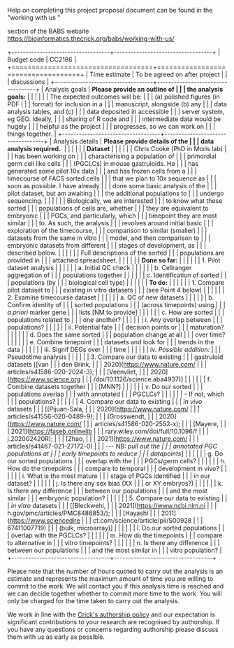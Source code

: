 Help on completing this project proposal document can be found in the
"working with us "

section of the BABS website
<https://bioinformatics.thecrick.org/babs/working-with-us/>

+-----------------------------------+-----------------------------------+
| Budget code                       | CC2186                            |
+===================================+===================================+
| Time estimate                     | To be agreed on after project     |
|                                   | discussions                       |
+-----------------------------------+-----------------------------------+
| Analysis goals                    | **Please provide an outline of    |
|                                   | the analysis goals:**             |
|                                   |                                   |
|                                   | The expected outcomes will be:    |
|                                   | (a) polished figures (in PDF      |
|                                   | format) for inclusion in a        |
|                                   | manuscript, alongside (b) any     |
|                                   | data analysis tables, and (c)     |
|                                   | data deposited in accessible      |
|                                   | server system, eg GEO. Ideally,   |
|                                   | sharing of R code and             |
|                                   | intermediate data would be hugely |
|                                   | helpful as the project            |
|                                   | progresses, so we can work on     |
|                                   | things together.                  |
+-----------------------------------+-----------------------------------+
| Analysis details                  | **Please provide details of the   |
|                                   | data analysis required.**         |
|                                   |                                   |
|                                   | **Dataset**                       |
|                                   |                                   |
|                                   | Chris Cooke (PhD in Moris lab)    |
|                                   | has been working on               |
|                                   | characterising a population of    |
|                                   | primordial germ cell like cells   |
|                                   | (PGCLCs) in mouse gastruloids. He |
|                                   | has generated some pilot 10x data |
|                                   | and has frozen cells from a       |
|                                   | timecourse of FACS sorted cells   |
|                                   | that we plan to 10x sequence as   |
|                                   | soon as possible. I have already  |
|                                   | done some basic analysis of the   |
|                                   | pilot dataset, but am awaiting    |
|                                   | the additional populations to     |
|                                   | undergo sequencing.               |
|                                   |                                   |
|                                   | Biologically, we are interested   |
|                                   | to know what these sorted         |
|                                   | populations of cells are, whether |
|                                   | they are equivalent to embryonic  |
|                                   | PGCs, and particularly, which     |
|                                   | timepoint they are most similar   |
|                                   | to. As such, the analysis         |
|                                   | revolves around initial basic     |
|                                   | exploration of the timecourse,    |
|                                   | comparison to similar (smaller)   |
|                                   | datasets from the same in vitro   |
|                                   | model, and then comparison to     |
|                                   | embryonic datasets from different |
|                                   | stages of development, as         |
|                                   | described below.                  |
|                                   |                                   |
|                                   | Full descriptions of the sorted   |
|                                   | populations are provided in       |
|                                   | attached spreadsheet.             |
|                                   |                                   |
|                                   | **Done so far:**                  |
|                                   |                                   |
|                                   | 1.  Pilot dataset analysis        |
|                                   |                                   |
|                                   |     a.  Initial QC check          |
|                                   |                                   |
|                                   |     b.  Cellranger aggregation of |
|                                   |         populations together      |
|                                   |                                   |
|                                   |     c.  Identification of sorted  |
|                                   |         populations (by           |
|                                   |         biological cell type)     |
|                                   |                                   |
|                                   | **To do:**                        |
|                                   |                                   |
|                                   | 1.  Compare pilot dataset to      |
|                                   |     existing in vitro datasets    |
|                                   |     (see Point 4 below)           |
|                                   |                                   |
|                                   | 2.  Examine timecourse dataset    |
|                                   |                                   |
|                                   |     a.  QC of new datasets        |
|                                   |                                   |
|                                   |     b.  Confirm identity of       |
|                                   |         sorted populations        |
|                                   |         (across timepoints) using |
|                                   |         *a priori* marker gene    |
|                                   |         lists \[NM to provide\]   |
|                                   |                                   |
|                                   |     c.  How are sorted            |
|                                   |         populations related to    |
|                                   |         one another?              |
|                                   |                                   |
|                                   |         i.  Any overlap between   |
|                                   |             populations?          |
|                                   |                                   |
|                                   |         ii. Potential fate        |
|                                   |             decision points or    |
|                                   |             maturation?           |
|                                   |                                   |
|                                   |     d.  Does the same sorted      |
|                                   |         population change at all  |
|                                   |         over time?                |
|                                   |                                   |
|                                   |     e.  Combine timepoint         |
|                                   |         datasets and look for     |
|                                   |         trends in the data        |
|                                   |                                   |
|                                   |         iii. Signif DEGs over     |
|                                   |             time                  |
|                                   |                                   |
|                                   |         iv. *Possible addition:*  |
|                                   |             Pseudotime analysis   |
|                                   |                                   |
|                                   | 3.  Compare our data to existing  |
|                                   |     gastruloid datasets \[[van    |
|                                   |     den Brink,                    |
|                                   |     2020](https://www.nature.com/ |
|                                   | articles/s41586-020-2024-3);      |
|                                   |     [Veenvliet,                   |
|                                   |     2020](https://www.science.org |
|                                   | /doi/10.1126/science.aba4937)\]   |
|                                   |                                   |
|                                   |     f.  Combine datasets together |
|                                   |         \[MNN?\]                  |
|                                   |                                   |
|                                   |         v.  Do our sorted         |
|                                   |             populations overlap   |
|                                   |             with annotated        |
|                                   |             PGCLCs?               |
|                                   |                                   |
|                                   |             -   If not, which     |
|                                   |                 populations?      |
|                                   |                                   |
|                                   | 4.  Compare our data to existing  |
|                                   |     *in vivo* datasets            |
|                                   |     \[[Pijuan-Sala,               |
|                                   |     2020](https://www.nature.com/ |
|                                   | articles/s41556-020-0489-9);      |
|                                   |     [Grosswendt,                  |
|                                   |     2020](https://www.nature.com/ |
|                                   | articles/s41586-020-2552-x);      |
|                                   |     [Mayere,                      |
|                                   |     2021](https://faseb.onlinelib |
|                                   | rary.wiley.com/doi/full/10.1096/f |
|                                   | j.202002420R);                    |
|                                   |     [Zhao,                        |
|                                   |     2021](https://www.nature.com/ |
|                                   | articles/s41467-021-27172-0)      |
|                                   |     \-\-- NB: *pull out the       |
|                                   |     annotated PGC populations at  |
|                                   |     early timepoints to reduce    |
|                                   |     datapoints*\]                 |
|                                   |                                   |
|                                   |     g.  Do our sorted populations |
|                                   |         overlap with the          |
|                                   |         PGCs/germ cells?          |
|                                   |                                   |
|                                   |     h.  How do the timepoints     |
|                                   |         compare to temporal       |
|                                   |         development in vivo?      |
|                                   |                                   |
|                                   |     i.  What is the most mature   |
|                                   |         stage of PGCs identified  |
|                                   |         in our dataset?           |
|                                   |                                   |
|                                   |     j.  Is there any sex bias (XX |
|                                   |         or XY embryos?)           |
|                                   |                                   |
|                                   |     k.  Is there any difference   |
|                                   |         between our populations   |
|                                   |         and the most similar      |
|                                   |         embryonic population?     |
|                                   |                                   |
|                                   | 5.  Compare our data to existing  |
|                                   |     *in vitro* datasets           |
|                                   |     \[[Bleckwehl,                 |
|                                   |     2021](https://www.ncbi.nlm.ni |
|                                   | h.gov/pmc/articles/PMC8486853/);  |
|                                   |     [Hayashi                      |
|                                   |     2011](https://www.sciencedire |
|                                   | ct.com/science/article/pii/S00928 |
|                                   | 67411007719)                      |
|                                   |     (bulk, microarray)\]          |
|                                   |                                   |
|                                   |     l.  Do our sorted populations |
|                                   |         overlap with the PGCLCs?  |
|                                   |                                   |
|                                   |     m.  How do the timepoints     |
|                                   |         compare to alternative in |
|                                   |         vitro timepoints?         |
|                                   |                                   |
|                                   |     n.  Is there any difference   |
|                                   |         between our populations   |
|                                   |         and the most similar in   |
|                                   |         vitro population?         |
+-----------------------------------+-----------------------------------+

Please note that the number of hours quoted to carry out the analysis is
an estimate and represents the maximum amount of time you are willing to
commit to the work. We will contact you if this analysis time is reached
and we can decide together whether to commit more time to the work. You
will only be charged for the time taken to carry out the analysis.

We work in line with the [Crick\'s authorship
policy](https://intranet.crick.ac.uk/our-crick/research-integrity/pages/publication-authorship)
and our expectation is significant contributions to your research are
recognised by authorship. If you have any questions or concerns
regarding authorship please discuss them with us as early as possible.
